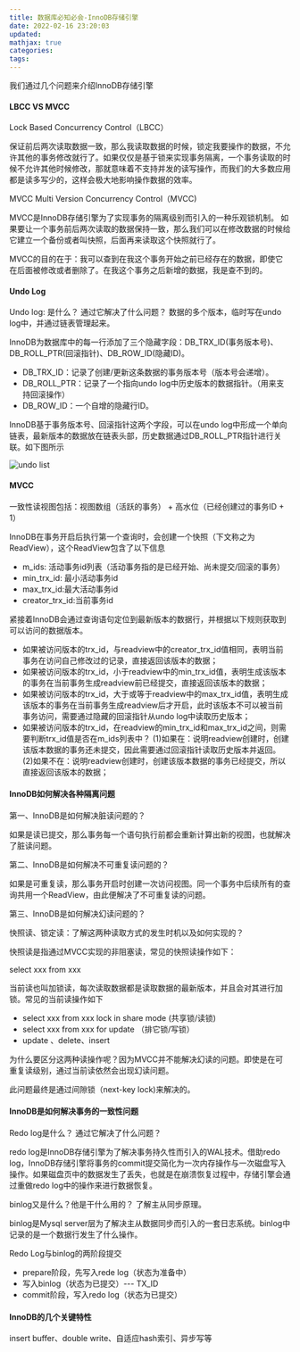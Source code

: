```yaml
---
title: 数据库必知必会-InnoDB存储引擎
date: 2022-02-16 23:20:03
updated:
mathjax: true
categories:
tags: 
---
```


我们通过几个问题来介绍InnoDB存储引擎

#### LBCC  VS MVCC

Lock Based Concurrency Control（LBCC）

保证前后两次读取数据一致，那么我读取数据的时候，锁定我要操作的数据，不允许其他的事务修改就行了。如果仅仅是基于锁来实现事务隔离，一个事务读取的时候不允许其他时候修改，那就意味着不支持并发的读写操作，而我们的大多数应用都是读多写少的，这样会极大地影响操作数据的效率。

MVCC Multi Version Concurrency Control（MVCC)

MVCC是InnoDB存储引擎为了实现事务的隔离级别而引入的一种乐观锁机制。
如果要让一个事务前后两次读取的数据保持一致，那么我们可以在修改数据的时候给它建立一个备份或者叫快照，后面再来读取这个快照就行了。

MVCC的目的在于：我可以查到在我这个事务开始之前已经存在的数据，即使它在后面被修改或者删除了。在我这个事务之后新增的数据，我是查不到的。

#### Undo Log

Undo log: 是什么？ 通过它解决了什么问题？ 数据的多个版本，临时写在undo log中，并通过链表管理起来。

InnoDB为数据库中的每一行添加了三个隐藏字段：DB_TRX_ID(事务版本号)、DB_ROLL_PTR(回滚指针)、DB_ROW_ID(隐藏ID)。

- DB_TRX_ID：记录了创建/更新这条数据的事务版本号（版本号会递增）。
- DB_ROLL_PTR：记录了一个指向undo log中历史版本的数据指针。（用来支持回滚操作）
- DB_ROW_ID：一个自增的隐藏行ID。

InnoDB基于事务版本号、回滚指针这两个字段，可以在undo log中形成一个单向链表，最新版本的数据放在链表头部，历史数据通过DB_ROLL_PTR指针进行关联。如下图所示

![undo list](https://pic1.zhimg.com/80/v2-85a123161b23631a22e89313e76caa2c_1440w.jpg)

#### MVCC

一致性读视图包括：视图数组（活跃的事务） + 高水位（已经创建过的事务ID + 1）

InnoDB在事务开启后执行第一个查询时，会创建一个快照（下文称之为ReadView），这个ReadView包含了以下信息

- m_ids: 活动事务id列表（活动事务指的是已经开始、尚未提交/回滚的事务）
- min_trx_id: 最小活动事务id
- max_trx_id:最大活动事务id
- creator_trx_id:当前事务id

紧接着InnoDB会通过查询语句定位到最新版本的数据行，并根据以下规则获取到可以访问的数据版本。

- 如果被访问版本的trx_id，与readview中的creator_trx_id值相同，表明当前事务在访问自己修改过的记录，直接返回该版本的数据；
- 如果被访问版本的trx_id，小于readview中的min_trx_id值，表明生成该版本的事务在当前事务生成readview前已经提交，直接返回该版本的数据；
- 如果被访问版本的trx_id，大于或等于readview中的max_trx_id值，表明生成该版本的事务在当前事务生成readview后才开启，此时该版本不可以被当前事务访问，需要通过隐藏的回滚指针从undo log中读取历史版本；
- 如果被访问版本的trx_id，在readview的min_trx_id和max_trx_id之间，则需要判断trx_id值是否在m_ids列表中？
(1)如果在：说明readview创建时，创建该版本数据的事务还未提交，因此需要通过回滚指针读取历史版本并返回。
(2)如果不在：说明readview创建时，创建该版本数据的事务已经提交，所以直接返回该版本的数据；

#### InnoDB如何解决各种隔离问题

第一、InnoDB是如何解决脏读问题的？

如果是读已提交，那么事务每一个语句执行前都会重新计算出新的视图，也就解决了脏读问题。

第二、InnoDB是如何解决不可重复读问题的？

如果是可重复读，那么事务开启时创建一次访问视图。同一个事务中后续所有的查询共用一个ReadView，由此便解决了不可重复读的问题。

第三、InnoDB是如何解决幻读问题的？

快照读、锁定读：了解这两种读取方式的发生时机以及如何实现的？

快照读是指通过MVCC实现的非阻塞读，常见的快照读操作如下：

select xxx from xxx

当前读也叫加锁读，每次读取数据都是读取数据的最新版本，并且会对其进行加锁。常见的当前读操作如下

- select xxx from xxx lock in share mode (共享锁/读锁)
- select xxx from xxx for update （排它锁/写锁）
- update 、delete、insert

为什么要区分这两种读操作呢？因为MVCC并不能解决幻读的问题。即使是在可重复读级别，通过当前读依然会出现幻读问题。

此问题最终是通过间隙锁（next-key lock)来解决的。

#### InnoDB是如何解决事务的一致性问题

Redo log是什么？ 通过它解决了什么问题？

redo log是InnoDB存储引擎为了解决事务持久性而引入的WAL技术。借助redo log，InnoDB存储引擎将事务的commit提交简化为一次内存操作与一次磁盘写入操作。如果磁盘页中的数据发生了丢失，也就是在崩溃恢复过程中，存储引擎会通过重做redo log中的操作来进行数据恢复。

binlog又是什么？他是干什么用的？ 了解主从同步原理。

binlog是Mysql server层为了解决主从数据同步而引入的一套日志系统。binlog中记录的是一个数据行发生了什么操作。

Redo Log与binlog的两阶段提交

- prepare阶段，先写入rede log（状态为准备中）
- 写入binlog（状态为已提交）--- TX_ID
- commit阶段，写入redo log（状态为已提交）

#### InnoDB的几个关键特性

insert buffer、double write、自适应hash索引、异步写等
